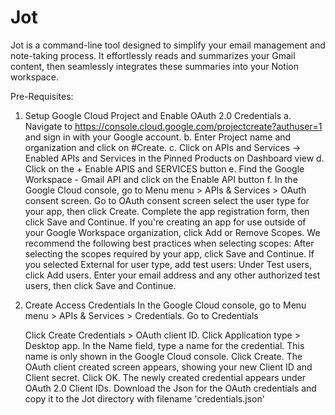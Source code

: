 # Jot
Jot is a command-line tool designed to simplify your email management and note-taking process. It effortlessly reads and summarizes your Gmail content, then seamlessly integrates these summaries into your Notion workspace.

Pre-Requisites:
1. Setup Google Cloud Project and Enable OAuth 2.0 Credentials
    a. Navigate to https://console.cloud.google.com/projectcreate?authuser=1 and sign in with your Google account.
    b. Enter Project name and organization and click on #Create.
    c. Click on APIs and Services -> Enabled APIs and Services in the Pinned Products on Dashboard view
    d. Click on the + Enable APIS and SERVICES button
    e. Find the Google Workspace - Gmail API and click on the Enable API button
    f. In the Google Cloud console, go to Menu menu > APIs & Services > OAuth consent screen.
        Go to OAuth consent screen
        select the user type for your app, then click Create.
        Complete the app registration form, then click Save and Continue.
        If you're creating an app for use outside of your Google Workspace organization, click Add or Remove Scopes. We recommend the following best practices when selecting scopes:
        After selecting the scopes required by your app, click Save and Continue.
        If you selected External for user type, add test users:
        Under Test users, click Add users.
        Enter your email address and any other authorized test users, then click Save and Continue.

2. Create Access Credentials
    In the Google Cloud console, go to Menu menu > APIs & Services > Credentials.
    Go to Credentials

    Click Create Credentials > OAuth client ID.
    Click Application type > Desktop app.
    In the Name field, type a name for the credential. This name is only shown in the Google Cloud console.
    Click Create. The OAuth client created screen appears, showing your new Client ID and Client secret.
    Click OK. The newly created credential appears under OAuth 2.0 Client IDs.
    Download the Json for the OAuth credentials and copy it to the Jot directory with filename 'credentials.json'